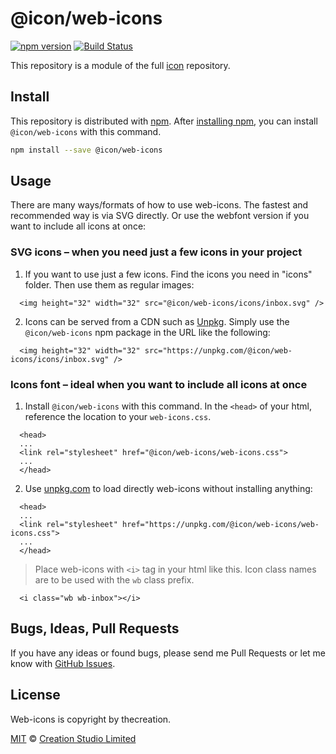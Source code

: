 # @icon/web-icons

[![npm version](https://img.shields.io/npm/v/@icon/web-icons.svg)](https://www.npmjs.org/package/@icon/web-icons)
[![Build Status](https://travis-ci.org/icon/icon.svg?branch=master)](https://travis-ci.org/icon/icon)

This repository is a module of the full [icon][icon] repository.

## Install

This repository is distributed with [npm]. After [installing npm][install-npm], you can install `@icon/web-icons` with this command.

```bash
npm install --save @icon/web-icons
```

## Usage

There are many ways/formats of how to use web-icons. The fastest and recommended way is via SVG directly. Or use the webfont version if you want to include all icons at once:

### SVG icons – when you need just a few icons in your project

  1. If you want to use just a few icons. Find the icons you need in "icons" folder. Then use them as regular images:

```
  <img height="32" width="32" src="@icon/web-icons/icons/inbox.svg" />
```

  2. Icons can be served from a CDN such as [Unpkg][Unpkg]. Simply use the `@icon/web-icons` npm package in the URL like the following:

```
  <img height="32" width="32" src="https://unpkg.com/@icon/web-icons/icons/inbox.svg" />
```

### Icons font – ideal when you want to include all icons at once

  1. Install `@icon/web-icons` with this command. In the `<head>` of your html, reference the location to your `web-icons.css`.

```
  <head>
  ...
  <link rel="stylesheet" href="@icon/web-icons/web-icons.css">
  ...
  </head>
```

  2. Use [unpkg.com][Unpkg] to load directly web-icons without installing anything:

```
  <head>
  ...
  <link rel="stylesheet" href="https://unpkg.com/@icon/web-icons/web-icons.css">
  ...
  </head>
```

> Place web-icons with `<i>` tag in your html like this. Icon class names are to be used with the `wb` class prefix.

```
  <i class="wb wb-inbox"></i>
```


## Bugs, Ideas, Pull Requests

If you have any ideas or found bugs, please send me Pull Requests or let me know with [GitHub Issues][github issues].

## License

Web-icons is copyright by thecreation.

[MIT](./LICENSE) &copy; [Creation Studio Limited](https://creationstudio.com/)

[icon]: https://github.com/icon/icon
[docs]: http://icon.github.io/
[npm]: https://www.npmjs.com/
[install-npm]: https://docs.npmjs.com/getting-started/installing-node
[sass]: http://sass-lang.com/
[github issues]: https://github.com/thecreation/icons/issues
[Unpkg]: https://unpkg.com